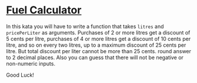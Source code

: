 # [Fuel Calculator](https://www.codewars.com/kata/fuel-calculator "https://www.codewars.com/kata/57b58827d2a31c57720012e8")

In this kata you will have to write a function that takes `litres` and `pricePerLiter` as arguments. Purchases of 2 or more litres get a discount of 5 cents per litre, purchases of 4 or more litres get a discount of 10 cents per litre, and so on every two litres, up to a maximum discount of 25 cents per litre. But total discount per liter cannot be more than 25 cents. round answer to 2 decimal places. Also you can guess that there will not be negative or non-numeric inputs.

Good Luck!